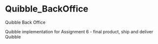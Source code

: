 # Quibble_BackOffice
Quibble Back Office

Quibble implementation for Assignment 6 - final product, ship and deliver Quibble

